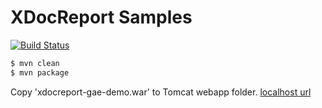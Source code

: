 XDocReport Samples
==================

[![Build Status](https://secure.travis-ci.org/opensagres/xdocreport.samples.png)](http://travis-ci.org/opensagres/xdocreport.samples)

```bash
$ mvn clean
$ mvn package
```

Copy 'xdocreport-gae-demo.war' to Tomcat webapp folder.
[localhost url](http://localhost:8080/xdocreport-gae-demo/)